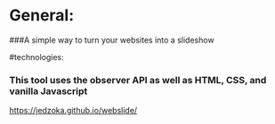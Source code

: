 # General: 

###A simple way to turn your websites into a slideshow


#technologies: 

### This tool uses the observer API as well as HTML, CSS, and vanilla Javascript


https://jedzoka.github.io/webslide/
